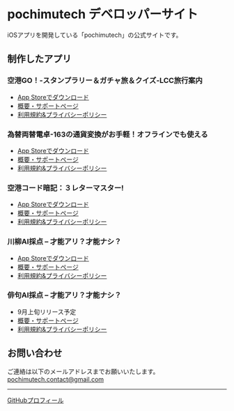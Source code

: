 # pochimutech デベロッパーサイト

iOSアプリを開発している「pochimutech」の公式サイトです。

## 制作したアプリ

### 空港GO！-スタンプラリー＆ガチャ旅＆クイズ-LCC旅行案内
- [App Storeでダウンロード](https://apps.apple.com/jp/app/%E7%A9%BA%E6%B8%AFgo-%E3%82%B9%E3%82%BF%E3%83%B3%E3%83%97%E3%83%A9%E3%83%AA%E3%83%BC-%E3%82%AC%E3%83%81%E3%83%A3%E6%97%85-%E3%82%AF%E3%82%A4%E3%82%BA-lcc%E6%97%85%E8%A1%8C%E6%A1%88%E5%86%85/id6747669651)
- [概要・サポートページ](https://shadow-zenith-da4.notion.site/GO-21b4767babff808e9cedd56999c71d26)
- [利用規約&プライバシーポリシー](https://shadow-zenith-da4.notion.site/GO-21b4767babff805f9188fef736b9d75d)

### 為替両替電卓-163の通貨変換がお手軽！オフラインでも使える
- [App Storeでダウンロード](https://apps.apple.com/jp/app/%E7%82%BA%E6%9B%BF%E4%B8%A1%E6%9B%BF%E9%9B%BB%E5%8D%93-163%E3%81%AE%E9%80%9A%E8%B2%A8%E5%A4%89%E6%8F%9B%E3%81%8C%E3%81%8A%E6%89%8B%E8%BB%BD-%E3%82%AA%E3%83%95%E3%83%A9%E3%82%A4%E3%83%B3%E3%81%A7%E3%82%82%E4%BD%BF%E3%81%88%E3%82%8B/id6749210576)
- [概要・サポートページ](https://shadow-zenith-da4.notion.site/23d4767babff8036bec8fea0658e2a2e)
- [利用規約&プライバシーポリシー](https://shadow-zenith-da4.notion.site/23d4767babff809c9deffedecf8941a2)

### 空港コード暗記：３レターマスター!
- [App Storeでダウンロード](https://apps.apple.com/jp/app/%E7%A9%BA%E6%B8%AF%E3%82%B3%E3%83%BC%E3%83%89%E6%9A%97%E8%A8%98-%EF%BC%93%E3%83%AC%E3%82%BF%E3%83%BC%E3%83%9E%E3%82%B9%E3%82%BF%E3%83%BC/id6749082421)
- [概要・サポートページ](https://shadow-zenith-da4.notion.site/23a4767babff8006bf57eeaab23c85cf)
- [利用規約&プライバシーポリシー](https://shadow-zenith-da4.notion.site/23a4767babff80c3a1fac2ff1ef6d97f)

### 川柳AI採点 – 才能アリ？才能ナシ？
- [App Storeでダウンロード](https://apps.apple.com/jp/app/%E5%B7%9D%E6%9F%B3ai%E6%8E%A1%E7%82%B9-%E6%89%8D%E8%83%BD%E3%82%A2%E3%83%AA-%E6%89%8D%E8%83%BD%E3%83%8A%E3%82%B7/id6751155583)
- [概要・サポートページ](https://shadow-zenith-da4.notion.site/AI-24f4767babff8081b7e4f53c22ee04b5)
- [利用規約&プライバシーポリシー](https://shadow-zenith-da4.notion.site/AI-24f4767babff80b285b0d5d048bd3096)

### 俳句AI採点 – 才能アリ？才能ナシ？
- 9月上旬リリース予定
- [概要・サポートページ](https://pochimutech.notion.site/AI-25d4767babff80d2aa4fd4b1609ac1e3)
- [利用規約&プライバシーポリシー](https://pochimutech.notion.site/AI-25d4767babff80a580bde7c0d31437b9)

## お問い合わせ

ご連絡は以下のメールアドレスまでお願いいたします。
pochimutech.contact@gmail.com

---
[GitHubプロフィール](https://github.com/pochimutech)
